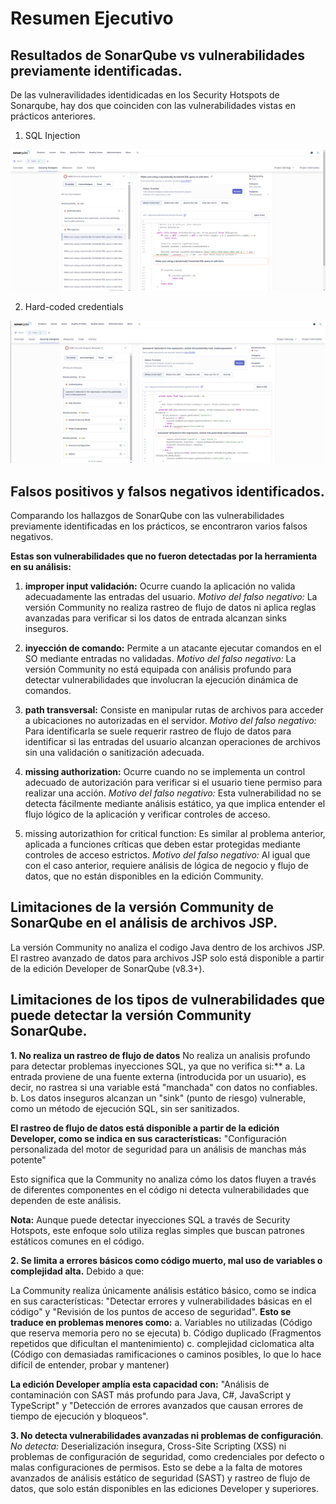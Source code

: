 # Resumen Ejecutivo

## Resultados de SonarQube vs vulnerabilidades previamente identificadas. 

De las vulneravilidades identidicadas en los Security Hotspots de Sonarqube, hay dos que coinciden con las vulnerabilidades vistas en prácticos anteriores.

1. SQL Injection

![alt text](images/sql_injection.png)

2. Hard-coded credentials

![alt text](images/hardcoded_credentials.png)


## Falsos positivos y falsos negativos identificados. 

Comparando los hallazgos de SonarQube con las vulnerabilidades previamente identificadas en los prácticos, se encontraron varios falsos negativos. 

**Estas son vulnerabilidades que no fueron detectadas por la herramienta en su análisis:**

1. **improper input validación:** Ocurre cuando la aplicación no valida adecuadamente las entradas del usuario.
*Motivo del falso negativo:* La versión Community no realiza rastreo de flujo de datos ni aplica reglas avanzadas para verificar si los datos de entrada alcanzan sinks inseguros.

2. **inyección  de comando:** Permite a un atacante ejecutar comandos en el SO mediante entradas no validadas.
*Motivo del falso negativo:*
La versión Community no está equipada con análisis profundo para detectar vulnerabilidades que involucran la ejecución dinámica de comandos.

3. **path transversal:** Consiste en manipular rutas de archivos para acceder a ubicaciones no autorizadas en el servidor.
*Motivo del falso negativo:*
Para identificarla se suele requerir rastreo de flujo de datos para identificar si las entradas del usuario alcanzan operaciones de archivos sin una validación o sanitización adecuada.

4. **missing authorization:** Ocurre cuando no se implementa un control adecuado de autorización para verificar si el usuario tiene permiso para realizar una acción.
*Motivo del falso negativo:*
Esta vulnerabilidad no se detecta fácilmente mediante análisis estático, ya que implica entender el flujo lógico de la aplicación y verificar controles de acceso.

5. missing autorizathion for critical function: Es similar al problema anterior, aplicada a funciones críticas que deben estar protegidas mediante controles de acceso estrictos.
*Motivo del falso negativo:*
Al igual que con el caso anterior, requiere análisis de lógica de negocio y flujo de datos, que no están disponibles en la edición Community.

## Limitaciones de la versión Community de SonarQube en el análisis de archivos JSP.  
La versión Community no analiza el codigo Java dentro de los archivos JSP. 
El rastreo avanzado de datos para archivos JSP solo está disponible a partir de la edición Developer de SonarQube (v8.3+).



## Limitaciones de los tipos de vulnerabilidades que puede detectar la versión Community SonarQube. 

**1. No realiza un rastreo de flujo de datos**
No realiza un analisis profundo para detectar problemas inyecciones SQL, ya que no verifica si:**
   a. La entrada proviene de una fuente externa (introducida por un usuario), es decir, no rastrea si una variable está "manchada" con 
      datos no confiables.
   b. Los datos inseguros alcanzan un "sink" (punto de riesgo) vulnerable, como un método de ejecución SQL, sin ser sanitizados.

**El rastreo de flujo de datos está disponible a partir de la edición Developer, como se indica en sus características:**
"Configuración personalizada del motor de seguridad para un análisis de manchas más potente"

Esto significa que la Community no analiza cómo los datos fluyen a través de diferentes componentes en el código ni detecta vulnerabilidades que dependen de este análisis.

**Nota:** Aunque puede detectar inyecciones SQL a través de Security Hotspots, este enfoque solo utiliza reglas simples que buscan patrones estáticos comunes en el código. 

**2. Se limita a errores básicos como código muerto, mal uso de variables o complejidad alta.**
Debido a que:

La Community realiza únicamente análisis estático básico, como se indica en sus características:
"Detectar errores y vulnerabilidades básicas en el código" y "Revisión de los puntos de acceso de seguridad".
**Esto se traduce en problemas menores como:**
a. Variables no utilizadas (Código que reserva memoria pero no se ejecuta)
b. Código duplicado (Fragmentos repetidos que dificultan el mantenimiento)
c. complejidad ciclomatica alta (Código con demasiadas ramificaciones o caminos posibles, lo que lo hace difícil de entender, probar y mantener)

**La edición Developer amplía esta capacidad con:**
"Análisis de contaminación con SAST más profundo para Java, C#, JavaScript y TypeScript" y "Detección de errores avanzados que causan errores de tiempo de ejecución y bloqueos".

**3. No detecta vulnerabilidades avanzadas ni problemas de configuración**. 
*No detecta:* Deserialización insegura, Cross-Site Scripting (XSS) ni problemas de configuración de seguridad, como credenciales por defecto o malas configuraciones de permisos.
Esto se debe a la falta de motores avanzados de análisis estático de seguridad (SAST) y rastreo de flujo de datos, que solo están disponibles en las ediciones Developer y superiores. 
